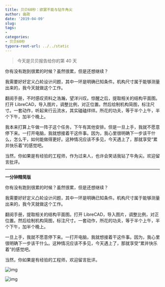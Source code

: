 ```yaml
---
title: 贝贝60秒：欲罢不能与钻牛角尖
author: 曲政
date: '2019-04-09'
slug: 
tags:
- 
categories:
- 贝贝60秒
typora-root-url: ../../static
---
```


>   今天是贝贝报告给你的第 40 天

你有没有跑到很累的时候？虽然很累，但是还想继续？

我需要好好定义凸轮设计问题，其中一环是明确已知条件。机构尺寸属于能够测量出来的，我今天就做这个工作。

翻阅手册，不时感叹资料之浩瀚，望洋兴叹。惊醒之后，提取相关的结构平面图。打开 LibreCAD，导入图片，调整比例，对正位置。然后绘制机构简图，标注尺寸。一套动作，听起来行云流水，其实磕磕绊绊。所花的功夫，等于半个上午，半个下午，加半个晚上。

我本来打算上午做一阵子这个任务，下午有其他安排。但是一旦上手，我就不愿意停下来。一打开电脑，我就想接着干这件事。因为，我心里很明确下一步该干什么，怎么干，如何能做得更好。这种情况应该不多见，今天遇上了，那就享受“累并快乐着”的感觉吧。

当然，你如果是有经验的工程师，作为过来人，也许会笑话我钻了牛角尖。欢迎留言批评。

------

**一分钟精简版**

你有没有跑到很累的时候？虽然很累，但是还想继续？

我需要好好定义凸轮设计问题，其中一环是明确已知条件。机构尺寸属于能够测量出来的，我今天就做这个工作。

翻阅手册，提取相关的结构平面图。打开 LibreCAD，导入图片，调整比例，对正位置。然后绘制机构简图，标注尺寸。一套动作，所花的功夫，等于半个上午，半个下午，加半个晚上。

一旦上手，我就不愿意停下来。一打开电脑，我就想接着干这件事。因为，我心里很明确下一步该干什么。这种情况应该不多见，今天遇上了，那就享受“累并快乐着”的感觉吧。

当然，你如果是有经验的工程师，欢迎留言批评。

![img](/images/2019-04-01-%E8%B4%9D%E8%B4%9D60%E7%A7%92%EF%BC%9A%E6%AC%B2%E7%BD%A2%E4%B8%8D%E8%83%BD%E4%B8%8E%E9%92%BB%E7%89%9B%E8%A7%92%E5%B0%96/640-20200416154545060.jpeg)

![img](/images/2019-04-01-%E8%B4%9D%E8%B4%9D60%E7%A7%92%EF%BC%9A%E6%AC%B2%E7%BD%A2%E4%B8%8D%E8%83%BD%E4%B8%8E%E9%92%BB%E7%89%9B%E8%A7%92%E5%B0%96/640-20200416154545111.jpeg)


